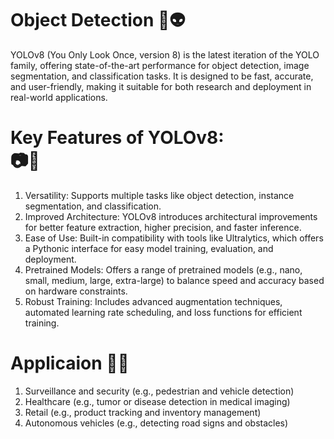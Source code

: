 ﻿# Object Detection 👾👽

YOLOv8 (You Only Look Once, version 8) is the latest iteration of the YOLO family, offering state-of-the-art performance for object detection, image segmentation, and classification tasks. It is designed to be fast, accurate, and user-friendly, making it suitable for both research and deployment in real-world applications.

# Key Features of YOLOv8: <br> 📷📸
1. Versatility: Supports multiple tasks like object detection, instance segmentation, and classification.<br>
2. Improved Architecture: YOLOv8 introduces architectural improvements for better feature extraction, higher precision, and faster inference.<br>
3. Ease of Use: Built-in compatibility with tools like Ultralytics, which offers a Pythonic interface for easy model training, evaluation, and deployment.<br>
4. Pretrained Models: Offers a range of pretrained models (e.g., nano, small, medium, large, extra-large) to balance speed and accuracy based on hardware constraints.<br>
5. Robust Training: Includes advanced augmentation techniques, automated learning rate scheduling, and loss functions for efficient training.<br>

# ﻿Applicaion 📲📶
1. Surveillance and security (e.g., pedestrian and vehicle detection)<br>
2. Healthcare (e.g., tumor or disease detection in medical imaging)<br>
3. Retail (e.g., product tracking and inventory management)<br>
4. Autonomous vehicles (e.g., detecting road signs and obstacles)<br>
